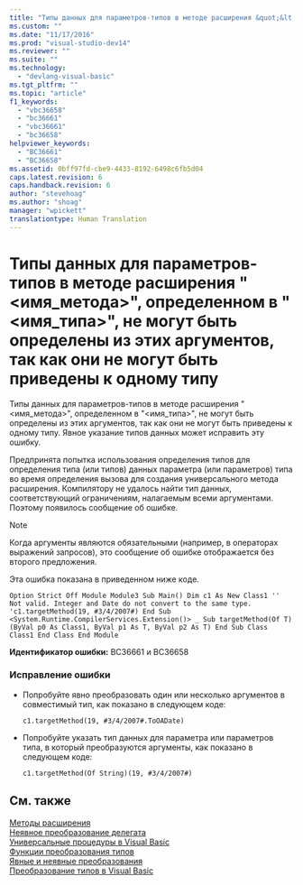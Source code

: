 ```yaml
---
title: "Типы данных для параметров-типов в методе расширения &quot;&lt;имя_метода&gt;&quot;, определенном в &quot;&lt;имя_типа&gt;&quot;, не могут быть определены из этих аргументов, так как они не могут быть приведены к одному типу | Microsoft Docs"
ms.custom: ""
ms.date: "11/17/2016"
ms.prod: "visual-studio-dev14"
ms.reviewer: ""
ms.suite: ""
ms.technology: 
  - "devlang-visual-basic"
ms.tgt_pltfrm: ""
ms.topic: "article"
f1_keywords: 
  - "vbc36658"
  - "bc36661"
  - "vbc36661"
  - "bc36658"
helpviewer_keywords: 
  - "BC36661"
  - "BC36658"
ms.assetid: 0bff97fd-cbe9-4433-8192-6498c6fb5d04
caps.latest.revision: 6
caps.handback.revision: 6
author: "stevehoag"
ms.author: "shoag"
manager: "wpickett"
translationtype: Human Translation
---
```

# Типы данных для параметров-типов в методе расширения &quot;&lt;имя_метода&gt;&quot;, определенном в &quot;&lt;имя_типа&gt;&quot;, не могут быть определены из этих аргументов, так как они не могут быть приведены к одному типу
Типы данных для параметров\-типов в методе расширения "\<имя\_метода\>", определенном в "\<имя\_типа\>", не могут быть определены из этих аргументов, так как они не могут быть приведены к одному типу. Явное указание типов данных может исправить эту ошибку.  
  
 Предпринята попытка использования определения типов для определения типа \(или типов\) данных параметра \(или параметров\) типа во время определения вызова для создания универсального метода расширения. Компилятору не удалось найти тип данных, соответствующий ограничениям, налагаемым всеми аргументами. Поэтому появилось сообщение об ошибке.  
  
> [!NOTE]
>  Когда аргументы являются обязательными \(например, в операторах выражений запросов\), это сообщение об ошибке отображается без второго предложения.  
  
 Эта ошибка показана в приведенном ниже коде.  
  
```vb#  
Option Strict Off Module Module3 Sub Main() Dim c1 As New Class1 '' Not valid. Integer and Date do not convert to the same type. 'c1.targetMethod(19, #3/4/2007#) End Sub <System.Runtime.CompilerServices.Extension()> _ Sub targetMethod(Of T)(ByVal p0 As Class1, ByVal p1 As T, ByVal p2 As T) End Sub Class Class1 End Class End Module  
```  
  
 **Идентификатор ошибки:** BC36661 и BC36658  
  
### Исправление ошибки  
  
-   Попробуйте явно преобразовать один или несколько аргументов в совместимый тип, как показано в следующем коде:  
  
    ```  
    c1.targetMethod(19, #3/4/2007#.ToOADate)  
    ```  
  
-   Попробуйте указать тип данных для параметра или параметров типа, в который преобразуются аргументы, как показано в следующем коде:  
  
    ```  
    c1.targetMethod(Of String)(19, #3/4/2007#)  
    ```  
  
## См. также  
 [Методы расширения](../../visual-basic/programming-guide/language-features/procedures/extension-methods.md)   
 [Неявное преобразование делегата](../../visual-basic/programming-guide/language-features/delegates/relaxed-delegate-conversion.md)   
 [Универсальные процедуры в Visual Basic](../../visual-basic/programming-guide/language-features/data-types/generic-procedures.md)   
 [Функции преобразования типов](../../visual-basic/language-reference/functions/type-conversion-functions.md)   
 [Явные и неявные преобразования](../../visual-basic/programming-guide/language-features/data-types/implicit-and-explicit-conversions.md)   
 [Преобразование типов в Visual Basic](../../visual-basic/programming-guide/language-features/data-types/type-conversions.md)